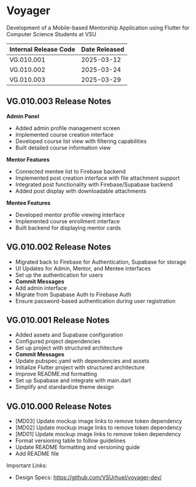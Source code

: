 # Voyager

Development of a Mobile-based Mentorship Application using Flutter for Computer Science Students at VSU

| Internal Release Code | Date Released |
| --------------------- | ------------- |
| VG.010.001            | 2025-03-12    |
| VG.010.002            | 2025-03-24    |
| VG.010.003            | 2025-03-29    |

## VG.010.003 Release Notes
**Admin Panel**  
- Added admin profile management screen  
- Implemented course creation interface  
- Developed course list view with filtering capabilities  
- Built detailed course information view
   
**Mentor Features**  
- Connected mentee list to Firebase backend  
- Implemented post creation interface with file attachment support  
- Integrated post functionality with Firebase/Supabase backend  
- Added post display with downloadable attachments
  
**Mentee Features**  
- Developed mentor profile viewing interface  
- Implemented course enrollment interface  
- Built backend for displaying mentor cards  

## VG.010.002 Release Notes
- Migrated back to Firebase for Authentication, Supabase for storage 
- UI Updates for Admin, Mentor, and Mentee interfaces
- Set up the authentication for users
- **Commit Messages**
- Add admin interface
- Migrate from Supabase Auth to Firebase Auth
- Ensure password-based authentication during user registration

## VG.010.001 Release Notes
- Added assets and Supabase configuration  
- Configured project dependencies  
- Set up project with structured architecture  
- **Commit Messages**
- Update pubspec.yaml with dependencies and assets  
- Initialize Flutter project with structured architecture  
- Improve README.md formatting  
- Set up Supabase and integrate with main.dart  
- Simplify and standardize theme design  

## VG.010.000 Release Notes
- [MD03] Update mockup image links to remove token dependency
- [MD02] Update mockup image links to remove token dependency
- [MD01] Update mockup image links to remove token dependency
- Format versioning table to follow guidelines
- Update README formatting and versioning guide
- Add README file
  
Important Links:
- Design Specs: https://github.com/VSUrhuel/voyager-dev/

